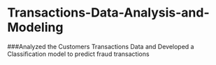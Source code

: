 # Transactions-Data-Analysis-and-Modeling
###Analyzed the Customers Transactions Data and Developed a Classification model to predict fraud transactions
